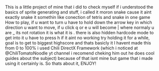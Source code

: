 This is a little project of mine that i did to check myself if i understood the basics of sprite generating and stuff, i called it moron snake cause it aint exactly snake it somethin like conection of tetris and snake in one game
How to play, if u want to turn u have to hold down the arrow key in which direction u want to move, if u click q or e u will become | where normaly u are _ its not rotation it is what it is . there is also hidden hardcode mode to get into it u have to press h if it aint no working try holding it for a while, goal is to get to biggest highscore and thats basicly it
I havent made this from 0 to 100% i used Chili DirectX Framework (which i noticed at @ChiliTomatoNoodle yt channel i recomend cheking him out he does cool guides about the subject) because of that isnt mine but game that i made using it certainly is.
So thats about it, ENJOY!


 
